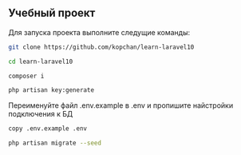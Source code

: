 ## Учебный проект
Для запуска проекта выполните следущие команды:
```sh
git clone https://github.com/kopchan/learn-laravel10
```

```sh
cd learn-laravel10
```

```sh
composer i
```

```sh
php artisan key:generate
```

Переименуйте файл .env.example в .env и пропишите найстройки подключения к БД

```sh
copy .env.example .env
```


```sh
php artisan migrate --seed
```
